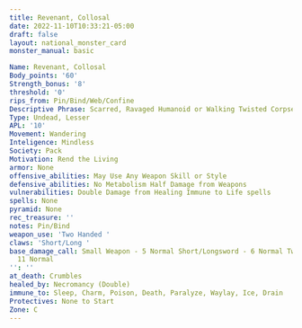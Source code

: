 ```yaml
---
title: Revenant, Collosal
date: 2022-11-10T10:33:21-05:00
draft: false
layout: national_monster_card
monster_manual: basic

Name: Revenant, Collosal
Body_points: '60'
Strength_bonus: '8'
threshold: '0'
rips_from: Pin/Bind/Web/Confine
Descriptive Phrase: Scarred, Ravaged Humanoid or Walking Twisted Corpse
Type: Undead, Lesser
APL: '10'
Movement: Wandering
Inteligence: Mindless
Society: Pack
Motivation: Rend the Living
armor: None
offensive_abilities: May Use Any Weapon Skill or Style
defensive_abilities: No Metabolism Half Damage from Weapons
vulnerabilities: Double Damage from Healing Immune to Life spells
spells: None
pyramid: None
rec_treasure: ''
notes: Pin/Bind
weapon_use: 'Two Handed '
claws: 'Short/Long '
base_damage_call: Small Weapon - 5 Normal Short/Longsword - 6 Normal Two Handed -
  11 Normal
'': ''
at_death: Crumbles
healed_by: Necromancy (Double)
immune_to: Sleep, Charm, Poison, Death, Paralyze, Waylay, Ice, Drain
Protectives: None to Start
Zone: C
---
```

